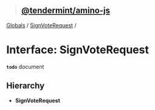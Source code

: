 > ## [@tendermint/amino-js](../README.md)

[Globals](../README.md) / [SignVoteRequest](signvoterequest.md) /

# Interface: SignVoteRequest

**`todo`** document

## Hierarchy

* **SignVoteRequest**